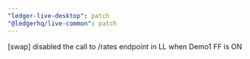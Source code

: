 ```yaml
---
"ledger-live-desktop": patch
"@ledgerhq/live-common": patch
---
```


[swap] disabled the call to /rates endpoint in LL when Demo1 FF is ON
